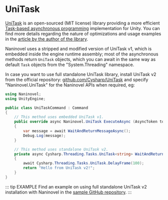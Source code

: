 # UniTask

[UniTask](https://github.com/Cysharp/UniTask) is an open-sourced (MIT license) library providing a more efficient [Task-based asynchronous programming](https://docs.microsoft.com/en-us/dotnet/standard/parallel-programming/task-based-asynchronous-programming) implementation for Unity. You can find more details regarding the nature of optimizations and usage examples in the [article by the author of the library](https://medium.com/@neuecc/a1ff0766029).

Naninovel uses a stripped and modified version of UniTask v1, which is embedded inside the engine runtime assembly; most of the asynchronous methods return `UniTask` objects, which you can await in the same way as default `Task` objects from the "System.Threading" namespace.

In case you want to use full standalone UniTask library, install UniTask v2 from the official repository: [github.com/Cysharp/UniTask](https://github.com/Cysharp/UniTask#install-via-git-url) and specify "Naninovel.UniTask" for the Naninovel APIs when required, eg:

```csharp
using Naninovel;
using UnityEngine;

public class UniTaskCommand : Command
{
    // This method uses embedded UniTask v1.
    public override async Naninovel.UniTask ExecuteAsync (AsyncToken token = default)
    {
        var message = await WaitAndReturnMessageAsync();
        Debug.Log(message);
    }

    // This method uses standalone UniTask v2.
    private async Cysharp.Threading.Tasks.UniTask<string> WaitAndReturnMessageAsync ()
    {
        await Cysharp.Threading.Tasks.UniTask.DelayFrame(100);
        return "Hello from UniTask v2!";
    }
}
```

::: tip EXAMPLE
Find an example on using full standalone UniTask v2 installation with Naninovel in the [sample GitHub repository](https://github.com/naninovel/samples/tree/main/unity/unitask).
:::
